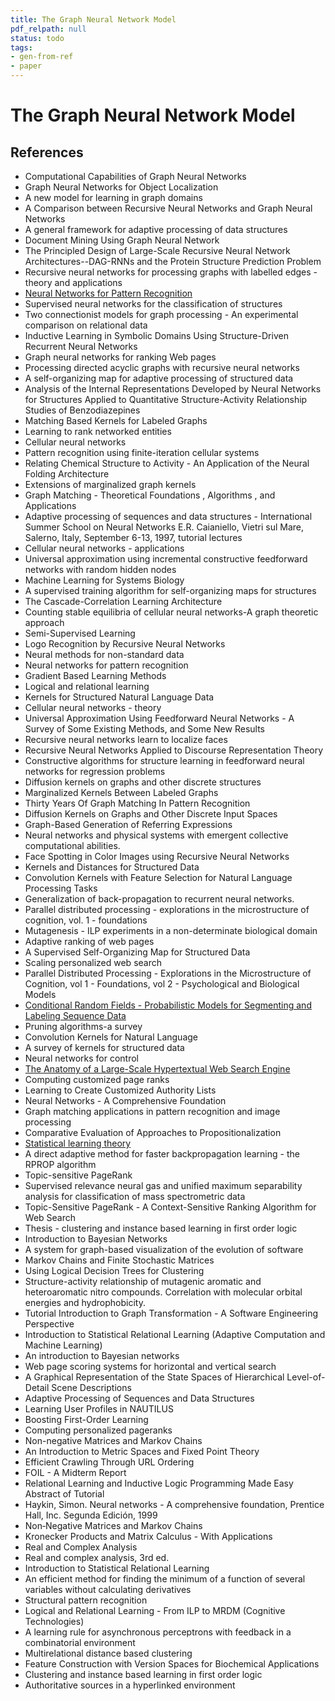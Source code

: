 ```yaml
---
title: The Graph Neural Network Model
pdf_relpath: null
status: todo
tags:
- gen-from-ref
- paper
---
```


# The Graph Neural Network Model

## References

- Computational Capabilities of Graph Neural Networks
- Graph Neural Networks for Object Localization
- A new model for learning in graph domains
- A Comparison between Recursive Neural Networks and Graph Neural Networks
- A general framework for adaptive processing of data structures
- Document Mining Using Graph Neural Network
- The Principled Design of Large-Scale Recursive Neural Network Architectures--DAG-RNNs and the Protein Structure Prediction Problem
- Recursive neural networks for processing graphs with labelled edges - theory and applications
- [Neural Networks for Pattern Recognition](./neural-networks-for-pattern-recognition.md)
- Supervised neural networks for the classification of structures
- Two connectionist models for graph processing - An experimental comparison on relational data
- Inductive Learning in Symbolic Domains Using Structure-Driven Recurrent Neural Networks
- Graph neural networks for ranking Web pages
- Processing directed acyclic graphs with recursive neural networks
- A self-organizing map for adaptive processing of structured data
- Analysis of the Internal Representations Developed by Neural Networks for Structures Applied to Quantitative Structure-Activity Relationship Studies of Benzodiazepines
- Matching Based Kernels for Labeled Graphs
- Learning to rank networked entities
- Cellular neural networks
- Pattern recognition using finite-iteration cellular systems
- Relating Chemical Structure to Activity - An Application of the Neural Folding Architecture
- Extensions of marginalized graph kernels
- Graph Matching - Theoretical Foundations , Algorithms , and Applications
- Adaptive processing of sequences and data structures - International Summer School on Neural Networks E.R. Caianiello, Vietri sul Mare, Salerno, Italy, September 6-13, 1997, tutorial lectures
- Cellular neural networks - applications
- Universal approximation using incremental constructive feedforward networks with random hidden nodes
- Machine Learning for Systems Biology
- A supervised training algorithm for self-organizing maps for structures
- The Cascade-Correlation Learning Architecture
- Counting stable equilibria of cellular neural networks-A graph theoretic approach
- Semi-Supervised Learning
- Logo Recognition by Recursive Neural Networks
- Neural methods for non-standard data
- Neural networks for pattern recognition
- Gradient Based Learning Methods
- Logical and relational learning
- Kernels for Structured Natural Language Data
- Cellular neural networks - theory
- Universal Approximation Using Feedforward Neural Networks - A Survey of Some Existing Methods, and Some New Results
- Recursive neural networks learn to localize faces
- Recursive Neural Networks Applied to Discourse Representation Theory
- Constructive algorithms for structure learning in feedforward neural networks for regression problems
- Diffusion kernels on graphs and other discrete structures
- Marginalized Kernels Between Labeled Graphs
- Thirty Years Of Graph Matching In Pattern Recognition
- Diffusion Kernels on Graphs and Other Discrete Input Spaces
- Graph-Based Generation of Referring Expressions
- Neural networks and physical systems with emergent collective computational abilities.
- Face Spotting in Color Images using Recursive Neural Networks
- Kernels and Distances for Structured Data
- Convolution Kernels with Feature Selection for Natural Language Processing Tasks
- Generalization of back-propagation to recurrent neural networks.
- Parallel distributed processing - explorations in the microstructure of cognition, vol. 1 - foundations
- Mutagenesis - ILP experiments in a non-determinate biological domain
- Adaptive ranking of web pages
- A Supervised Self-Organizing Map for Structured Data
- Scaling personalized web search
- Parallel Distributed Processing - Explorations in the Microstructure of Cognition, vol 1 - Foundations, vol 2 - Psychological and Biological Models
- [Conditional Random Fields - Probabilistic Models for Segmenting and Labeling Sequence Data](./conditional-random-fields-probabilistic-models-for-segmenting-and-labeling-sequence-data.md)
- Pruning algorithms-a survey
- Convolution Kernels for Natural Language
- A survey of kernels for structured data
- Neural networks for control
- [The Anatomy of a Large-Scale Hypertextual Web Search Engine](./the-anatomy-of-a-large-scale-hypertextual-web-search-engine.md)
- Computing customized page ranks
- Learning to Create Customized Authority Lists
- Neural Networks - A Comprehensive Foundation
- Graph matching applications in pattern recognition and image processing
- Comparative Evaluation of Approaches to Propositionalization
- [Statistical learning theory](./statistical-learning-theory.md)
- A direct adaptive method for faster backpropagation learning - the RPROP algorithm
- Topic-sensitive PageRank
- Supervised relevance neural gas and unified maximum separability analysis for classification of mass spectrometric data
- Topic-Sensitive PageRank - A Context-Sensitive Ranking Algorithm for Web Search
- Thesis - clustering and instance based learning in first order logic
- Introduction to Bayesian Networks
- A system for graph-based visualization of the evolution of software
- Markov Chains and Finite Stochastic Matrices
- Using Logical Decision Trees for Clustering
- Structure-activity relationship of mutagenic aromatic and heteroaromatic nitro compounds. Correlation with molecular orbital energies and hydrophobicity.
- Tutorial Introduction to Graph Transformation - A Software Engineering Perspective
- Introduction to Statistical Relational Learning (Adaptive Computation and Machine Learning)
- An introduction to Bayesian networks
- Web page scoring systems for horizontal and vertical search
- A Graphical Representation of the State Spaces of Hierarchical Level-of-Detail Scene Descriptions
- Adaptive Processing of Sequences and Data Structures
- Learning User Profiles in NAUTILUS
- Boosting First-Order Learning
- Computing personalized pageranks
- Non-negative Matrices and Markov Chains
- An Introduction to Metric Spaces and Fixed Point Theory
- Efficient Crawling Through URL Ordering
- FOIL - A Midterm Report
- Relational Learning and Inductive Logic Programming Made Easy Abstract of Tutorial
- Haykin, Simon. Neural networks - A comprehensive foundation, Prentice Hall, Inc. Segunda Edición, 1999
- Non‐Negative Matrices and Markov Chains
- Kronecker Products and Matrix Calculus - With Applications
- Real and Complex Analysis
- Real and complex analysis, 3rd ed.
- Introduction to Statistical Relational Learning
- An efficient method for finding the minimum of a function of several variables without calculating derivatives
- Structural pattern recognition
- Logical and Relational Learning - From ILP to MRDM (Cognitive Technologies)
- A learning rule for asynchronous perceptrons with feedback in a combinatorial environment
- Multirelational distance based clustering
- Feature Construction with Version Spaces for Biochemical Applications
- Clustering and instance based learning in first order logic
- Authoritative sources in a hyperlinked environment
